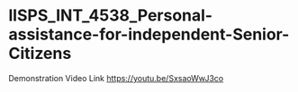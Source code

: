 # llSPS_INT_4538_Personal-assistance-for-independent-Senior-Citizens
Demonstration Video Link https://youtu.be/SxsaoWwJ3co
